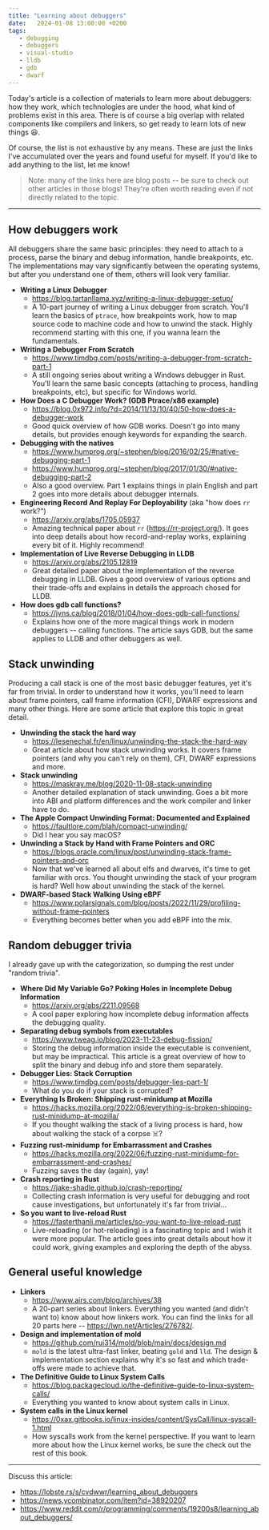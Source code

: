```yaml
---
title: "Learning about debuggers"
date:   2024-01-08 13:00:00 +0200
tags:
   - debugging
   - debuggers
   - visual-studio
   - lldb
   - gdb
   - dwarf
---
```


Today's article is a collection of materials to learn more about debuggers: how they work, which technologies are under the hood, what kind of problems exist in this area. There is of course a big overlap with related components like compilers and linkers, so get ready to learn lots of new things 😃.

Of course, the list is not exhaustive by any means. These are just the links I've accumulated over the years and found useful for myself. If you'd like to add anything to the list, let me know!

> Note: many of the links here are blog posts -- be sure to check out other articles in those blogs! They're often worth reading even if not directly related to the topic.

<!--more-->

---

## How debuggers work

All debuggers share the same basic principles: they need to attach to a process, parse the binary and debug information, handle breakpoints, etc. The implementations may vary significantly between the operating systems, but after you understand one of them, others will look very familiar.

* **Writing a Linux Debugger**
  * <https://blog.tartanllama.xyz/writing-a-linux-debugger-setup/>
  * A 10-part journey of writing a Linux debugger from scratch. You'll learn the basics of `ptrace`, how breakpoints work, how to map source code to machine code and how to unwind the stack. Highly recommend starting with this one, if you wanna learn the fundamentals.
* **Writing a Debugger From Scratch**
  * <https://www.timdbg.com/posts/writing-a-debugger-from-scratch-part-1>
  * A still ongoing series about writing a Windows debugger in Rust. You'll learn the same basic concepts (attaching to process, handling breakpoints, etc), but specific for Windows world.
* **How Does a C Debugger Work? (GDB Ptrace/x86 example)**
  * <https://blog.0x972.info/?d=2014/11/13/10/40/50-how-does-a-debugger-work>
  * Good quick overview of how GDB works. Doesn't go into many details, but provides enough keywords for expanding the search.
* **Debugging with the natives**
  * <https://www.humprog.org/~stephen/blog/2016/02/25/#native-debugging-part-1>
  * <https://www.humprog.org/~stephen/blog/2017/01/30/#native-debugging-part-2>
  * Also a good overview. Part 1 explains things in plain English and part 2 goes into more details about debugger internals.
* **Engineering Record And Replay For Deployability** (aka "how does `rr` work?")
  * <https://arxiv.org/abs/1705.05937>
  * Amazing technical paper about `rr` (<https://rr-project.org/>). It goes into deep details about how record-and-replay works, explaining every bit of it. Highly recommend!
* **Implementation of Live Reverse Debugging in LLDB**
  * <https://arxiv.org/abs/2105.12819>
  * Great detailed paper about the implementation of the reverse debugging in LLDB. Gives a good overview of various options and their trade-offs and explains in details the approach chosed for LLDB.
* **How does gdb call functions?**
  * <https://jvns.ca/blog/2018/01/04/how-does-gdb-call-functions/>
  * Explains how one of the more magical things work in modern debuggers -- calling functions. The article says GDB, but the same applies to LLDB and other debuggers as well.

## Stack unwinding

Producing a call stack is one of the most basic debugger features, yet it's far from trivial. In order to understand how it works, you'll need to learn about frame pointers, call frame information (CFI), DWARF expressions and many other things. Here are some article that explore this topic in great detail.

* **Unwinding the stack the hard way**
  * <https://lesenechal.fr/en/linux/unwinding-the-stack-the-hard-way>
  * Great article about how stack unwinding works. It covers frame pointers (and why you can't rely on them), CFI, DWARF expressions and more.
* **Stack unwinding**
  * <https://maskray.me/blog/2020-11-08-stack-unwinding>
  * Another detailed explanation of stack unwinding. Goes a bit more into ABI and platform differences and the work compiler and linker have to do.
* **The Apple Compact Unwinding Format: Documented and Explained**
  * <https://faultlore.com/blah/compact-unwinding/>
  * Did I hear you say macOS?
* **Unwinding a Stack by Hand with Frame Pointers and ORC**
  * <https://blogs.oracle.com/linux/post/unwinding-stack-frame-pointers-and-orc>
  * Now that we've learned all about elfs and dwarves, it's time to get familiar with orcs. You thought unwinding the stack of your program is hard? Well how about unwinding the stack of the kernel.
* **DWARF-based Stack Walking Using eBPF**
  * <https://www.polarsignals.com/blog/posts/2022/11/29/profiling-without-frame-pointers>
  * Everything becomes better when you add eBPF into the mix.

## Random debugger trivia

I already gave up with the categorization, so dumping the rest under "random trivia".

* **Where Did My Variable Go? Poking Holes in Incomplete Debug Information**
  * <https://arxiv.org/abs/2211.09568>
  * A cool paper exploring how incomplete debug information affects the debugging quality.
* **Separating debug symbols from executables**
  * <https://www.tweag.io/blog/2023-11-23-debug-fission/>
  * Storing the debug information inside the executable is convenient, but may be impractical. This article is a great overview of how to split the binary and debug info and store them separately.
* **Debugger Lies: Stack Corruption**
  * <https://www.timdbg.com/posts/debugger-lies-part-1/>
  * What do you do if your stack is corrupted?
* **Everything Is Broken: Shipping rust-minidump at Mozilla**
  * <https://hacks.mozilla.org/2022/06/everything-is-broken-shipping-rust-minidump-at-mozilla/>
  * If you thought walking the stack of a living process is hard, how about walking the stack of a corpse ☠️?
* **Fuzzing rust-minidump for Embarrassment and Crashes**
  * <https://hacks.mozilla.org/2022/06/fuzzing-rust-minidump-for-embarrassment-and-crashes/>
  * Fuzzing saves the day (again), yay!
* **Crash reporting in Rust**
  * <https://jake-shadle.github.io/crash-reporting/>
  * Collecting crash information is very useful for debugging and root cause investigations, but unfortunately it's far from trivial...
* **So you want to live-reload Rust**
  * <https://fasterthanli.me/articles/so-you-want-to-live-reload-rust>
  * Live-reloading (or hot-reloading) is a fascinating topic and I wish it were more popular. The article goes into great details about how it could work, giving examples and exploring the depth of the abyss.

## General useful knowledge

* **Linkers**
  * <https://www.airs.com/blog/archives/38>
  * A 20-part series about linkers. Everything you wanted (and didn't want to) know about how linkers work. You can find the links for all 20 parts here -- <https://lwn.net/Articles/276782/>.
* **Design and implementation of mold**
  * <https://github.com/rui314/mold/blob/main/docs/design.md>
  * `mold` is the latest ultra-fast linker, beating `gold` and `lld`. The design & implementation section explains why it's so fast and which trade-offs were made to achieve that.
* **The Definitive Guide to Linux System Calls**
  * <https://blog.packagecloud.io/the-definitive-guide-to-linux-system-calls/>
  * Everything you wanted to know about system calls in Linux.
* **System calls in the Linux kernel**
  * <https://0xax.gitbooks.io/linux-insides/content/SysCall/linux-syscall-1.html>
  * How syscalls work from the kernel perspective. If you want to learn more about how the Linux kernel works, be sure the check out the rest of this book.

---

Discuss this article:

* <https://lobste.rs/s/cvdwwr/learning_about_debuggers>
* <https://news.ycombinator.com/item?id=38920207>
* <https://www.reddit.com/r/programming/comments/19200s8/learning_about_debuggers/>
